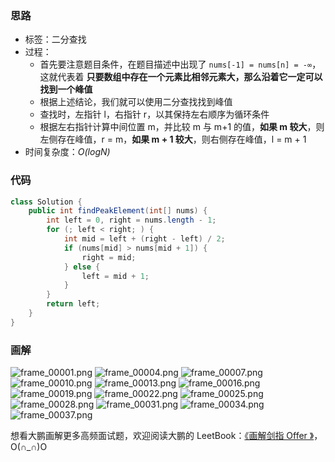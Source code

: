 ### 思路

- 标签：二分查找
- 过程：
  - 首先要注意题目条件，在题目描述中出现了 `nums[-1] = nums[n] = -∞`，这就代表着 **只要数组中存在一个元素比相邻元素大，那么沿着它一定可以找到一个峰值**
  - 根据上述结论，我们就可以使用二分查找找到峰值
  - 查找时，左指针 l，右指针 r，以其保持左右顺序为循环条件
  - 根据左右指针计算中间位置 m，并比较 m 与 m+1 的值，**如果 m 较大**，则左侧存在峰值，r = m，**如果 m + 1 较大**，则右侧存在峰值，l = m + 1
- 时间复杂度：*O(logN)*

### 代码

```Java []
class Solution {
    public int findPeakElement(int[] nums) {
        int left = 0, right = nums.length - 1;
        for (; left < right; ) {
            int mid = left + (right - left) / 2;
            if (nums[mid] > nums[mid + 1]) {
                right = mid;
            } else {
                left = mid + 1;
            }
        }
        return left;
    }
}
```

### 画解

 ![frame_00001.png](https://pic.leetcode-cn.com/f1f214e320504a5f29a1cf2fa84ee3fd2ad09030527f444d7d488df7280f8eb7-frame_00001.png) ![frame_00004.png](https://pic.leetcode-cn.com/a859a70a8416c246fc00ee46064e2d86cbbc3a5dd0b3cde95fc23812d7bdd070-frame_00004.png) ![frame_00007.png](https://pic.leetcode-cn.com/08bf4a9418ccb46ab7bbb265268860eb2d7fe9552d16da5dc870baaa6e1ed06f-frame_00007.png) ![frame_00010.png](https://pic.leetcode-cn.com/8afe9ec45d6756676746fd8b0cbeadd0cd871106f1aba9d35773418eced8705a-frame_00010.png) ![frame_00013.png](https://pic.leetcode-cn.com/e09181e4e42d330105901e4a185d6d8a4b891e5e30162117241ff5f90d61da14-frame_00013.png) ![frame_00016.png](https://pic.leetcode-cn.com/b186999851aafd19f66a9e8f0265a801de231f6dbce938f84184e67aaadbf5b9-frame_00016.png) ![frame_00019.png](https://pic.leetcode-cn.com/48850c8205ad62537858ed12e0339be897a42fc36e87e9f0ad7ef372745c9fd5-frame_00019.png) ![frame_00022.png](https://pic.leetcode-cn.com/16192a9a14ec6a5dcba27cdde5c1e99db73986631a724658e8a3b5c20bab1544-frame_00022.png) ![frame_00025.png](https://pic.leetcode-cn.com/46d6077a7e02dc1c03f5483c01e310e02b6747754effb5f9686e235a610c3222-frame_00025.png) ![frame_00028.png](https://pic.leetcode-cn.com/c5e70f20994c5ae210a79c2ae302a24aecfa6d569d80f7a81debb03d946098ac-frame_00028.png) ![frame_00031.png](https://pic.leetcode-cn.com/83764b1c288f963ff79378afddd79d3adf0ea3e912782b0902ca944e6f0f282c-frame_00031.png) ![frame_00034.png](https://pic.leetcode-cn.com/f8ed3e07e4bd327d58c6004dd8cdc928254dae8e43196acdbbdced9a14f6302d-frame_00034.png) ![frame_00037.png](https://pic.leetcode-cn.com/993d7b3d0efe510b187e786f05036298bd2838a32dace0736a745f4254cadb00-frame_00037.png) 

想看大鹏画解更多高频面试题，欢迎阅读大鹏的 LeetBook：[《画解剑指 Offer 》](https://leetcode-cn.com/leetbook/detail/illustrate-lcof/)，O(∩_∩)O